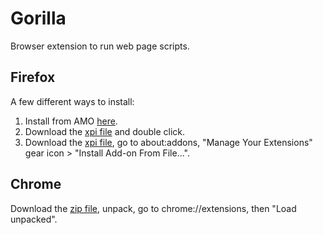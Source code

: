 # Gorilla

Browser extension to run web page scripts.

## Firefox
A few different ways to install:

1. Install from AMO [here](https://addons.mozilla.org/en-US/firefox/addon/gorilla-v4).
2. Download the [xpi file](https://github.com/slammayjammay/gorilla-v2/releases/download/v1.0.2/gorilla-v4.xpi) and double click.
3. Download the [xpi file](https://github.com/slammayjammay/gorilla-v2/releases/download/v1.0.2/gorilla-v4.xpi), go to about:addons, "Manage Your Extensions" gear icon > "Install Add-on From File...".

## Chrome
Download the [zip file](https://github.com/slammayjammay/gorilla-v2/releases/download/v1.0.2/gorilla-v4.zip), unpack, go to chrome://extensions, then "Load unpacked".
